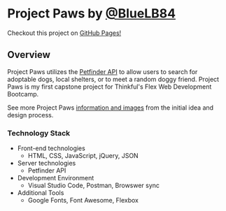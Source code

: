 # Project Paws by [@BlueLB84](https://github.com/BlueLB84 "BlueLB84 on GitHub") #

Checkout this project on [GitHub Pages!](https://bluelb84.github.io/project_paws/ "Project Paws")

## Overview ##
Project Paws utilizes the [Petfinder API](https://www.petfinder.com/developers/api-docs/ "Petfinder API Docs") to allow users to search for adoptable dogs, local shelters, or to meet a random doggy friend. Project Paws is my first capstone project for Thinkful's Flex Web Development Bootcamp.  

See more Project Paws [information and images](https://github.com/BlueLB84/project_paws/blob/master/ProjectPaws.md "Project Paws user stories, flow, and wireframe") from the initial idea and design process.


### Technology Stack ###
*  Front-end technologies
    +  HTML, CSS, JavaScript, jQuery, JSON
*  Server technologies
    +  Petfinder API
*  Development Environment
    +  Visual Studio Code, Postman, Browswer sync
* Additional Tools
    +  Google Fonts, Font Awesome, Flexbox





